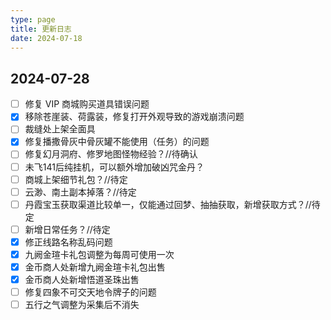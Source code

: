 ```yaml
---
type: page
title: 更新日志
date: 2024-07-18
---
```


## 2024-07-28

- [ ] 修复 VIP 商城购买道具错误问题
- [x] 移除苍崖装、荷露装，修复打开外观导致的游戏崩溃问题
- [ ] 裁缝处上架全面具
- [x] 修复播撒骨灰中骨灰罐不能使用（任务）的问题
- [ ] 修复幻月洞府、修罗地图怪物经验？//待确认
- [ ] 未飞141后纯挂机，可以额外增加破凶咒金丹？
- [ ] 商城上架细节礼包？//待定
- [ ] 云渺、南土副本掉落？//待定
- [ ] 丹霞宝玉获取渠道比较单一，仅能通过回梦、抽抽获取，新增获取方式？//待定
- [ ] 新增日常任务？//待定
- [x] 修正线路名称乱码问题
- [x] 九阙金瑄卡礼包调整为每周可使用一次
- [x] 金币商人处新增九阙金瑄卡礼包出售
- [x] 金币商人处新增悟道圣珠出售
- [ ] 修复四象不可交天地令牌子的问题
- [ ] 五行之气调整为采集后不消失
